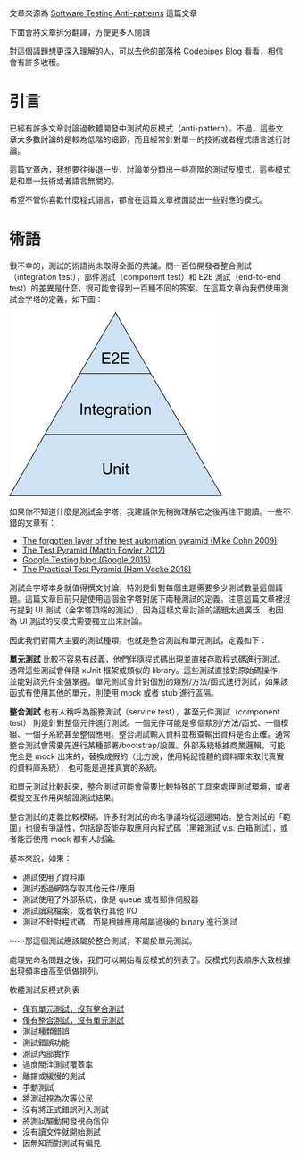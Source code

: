 文章來源為 [Software Testing Anti-patterns](http://blog.codepipes.com/testing/software-testing-antipatterns.html) 這篇文章

下面會將文章拆分翻譯，方便更多人閱讀

對這個議題想更深入理解的人，可以去他的部落格 [Codepipes Blog](http://blog.codepipes.com/) 看看，相信會有許多收穫。

# 引言
已經有許多文章討論過軟體開發中測試的反模式（anti-pattern）。不過，這些文章大多數討論的是較為低階的細節，而且經常針對單一的技術或者程式語言進行討論。

這篇文章內，我想要往後退一步，討論並分類出一些高階的測試反模式，這些模式是和單一技術或者語言無關的。

希望不管你喜歡什麼程式語言，都會在這篇文章裡面認出一些對應的模式。

# 術語
很不幸的，測試的術語尚未取得全面的共識。問一百位開發者整合測試（integration test），部件測試（component test）和 E2E 測試（end-to-end test）的差異是什麼，很可能會得到一百種不同的答案。在這篇文章內我們使用測試金字塔的定義，如下圖：

![測試金字塔](/assets/test-pyramid.png)

如果你不知道什麼是測試金字塔，我建議你先稍微理解它之後再往下閱讀。一些不錯的文章有：

* [The forgotten layer of the test automation pyramid (Mike Cohn 2009)](https://www.mountaingoatsoftware.com/blog/the-forgotten-layer-of-the-test-automation-pyramid)
* [The Test Pyramid (Martin Fowler 2012)](https://martinfowler.com/bliki/TestPyramid.html)
* [Google Testing blog (Google 2015)](https://testing.googleblog.com/2015/04/just-say-no-to-more-end-to-end-tests.html)
* [The Practical Test Pyramid (Ham Vocke 2018)](https://martinfowler.com/articles/practical-test-pyramid.html)

測試金字塔本身就值得撰文討論，特別是針對每個主題需要多少測試數量這個議題。這篇文章目前只是使用這個金字塔對底下兩種測試的定義。注意這篇文章裡沒有提到 UI 測試（金字塔頂端的測試），因為這樣文章討論的議題太過廣泛，也因為 UI 測試的反模式需要獨立出來討論。

因此我們對兩大主要的測試種類，也就是整合測試和單元測試，定義如下：

**單元測試** 比較不容易有歧義，他們伴隨程式碼出現並直接存取程式碼進行測試。通常這些測試會伴隨 xUnit 框架或類似的 library。這些測試直接對原始碼操作，並能對該元件全盤掌握。單元測試會針對個別的類別/方法/函式進行測試，如果該函式有使用其他的單元，則使用 mock 或者 stub 進行區隔。

**整合測試**
也有人稱呼為服務測試（service test），甚至元件測試（component test） 則是針對整個元件進行測試。一個元件可能是多個類別/方法/函式、一個模組、一個子系統甚至整個應用。整合測試輸入資料並檢查輸出資料是否正確。通常整合測試會需要先進行某種部署/bootstrap/設置。外部系統根據商業邏輯，可能完全是 mock 出來的，替換成假的（比方說，使用純記憶體的資料庫來取代真實的資料庫系統），也可能是連接真實的系統。

和單元測試比較起來，整合測試可能會需要比較特殊的工具來處理測試環境，或者模擬交互作用與驗證測試結果。

整合測試的定義比較模糊，許多對測試的命名爭議均從這邊開始。整合測試的「範圍」也很有爭議性，包括是否能存取應用內程式碼（黑箱測試 v.s. 白箱測試），或者能否使用 mock 都有人討論。

基本來說，如果：

* 測試使用了資料庫
* 測試透過網路存取其他元件/應用
* 測試使用了外部系統，像是 queue 或者郵件伺服器
* 測試讀寫檔案，或者執行其他 I/O
* 測試不針對程式碼，而是根據應用部屬過後的 binary 進行測試

⋯⋯那這個測試應該屬於整合測試，不屬於單元測試。

處理完命名問題之後，我們可以開始看反模式的列表了。反模式列表順序大致根據出現頻率由高至低做排列。

軟體測試反模式列表

* [僅有單元測試，沒有整合測試](having-unit-tests-without-integration-tests.md)
* [僅有整合測試，沒有單元測試](having-integration-tests-without-unit-tests.md)
* [測試種類錯誤](having-the-wrong-kind-of-tests.md)
* 測試錯誤功能
* 測試內部實作
* 過度關注測試覆蓋率
* 離譜或緩慢的測試
* 手動測試
* 將測試視為次等公民
* 沒有將正式錯誤列入測試
* 將測試驅動開發視為信仰
* 沒有讀文件就開始測試
* 因無知而對測試有偏見

